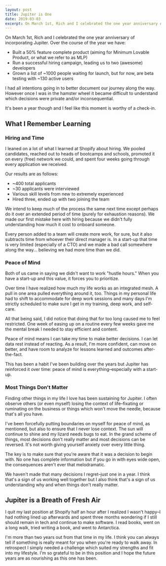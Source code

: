 ```yaml
---
layout: post
title: Jupiter is One
date: 2019-03-03
excerpt: On March 1st, Rich and I celebrated the one year anniversary of incorporating Jupiter. Over the
---
```


On March 1st, Rich and I celebrated the one year anniversary of incorporating Jupiter. Over the course of the year we have:

- Built a 50% feature complete product (aiming for Minimum Lovable Product, or what we refer to as MLP)
- Run a successful hiring campaign, leading us to two (awesome) developers
- Grown a list of ~1000 people waiting for launch, but for now, are beta testing with ~130 active users

I had all intentions going in to better document our journey along the way. However once I was in the hamster wheel it became difficult to understand which decisions were private and/or inconsequential.

It's been a year though and I feel like this moment is worthy of a check-in.

## What I Remember Learning

### Hiring and Time

I leaned on a lot of what I learned at Shopify about hiring. We pooled candidates, reached out to heads of bootcamps and schools, promoted it on every (free) network we could, and spent four weeks going through every application we received.

Our results are as follows:
- ~400 total applicants
- ~30 applicants were interviewed
- Various skill levels from new to extremely experienced
- Hired three, ended up with two joining the team

We intend to keep much of the process the same next time except perhaps do it over an extended period of time (purely for exhaustion reasons). We made our first mistake here with hiring because we didn't fully understanding how much it cost to onboard someone.

Every person added to a team will create more work, for sure, but it also subtracts time from whoever their direct manager is. In a start-up that time is very limited (especially of a CTO) and we made a bad call somewhere along the way... believing we had more time than we did.

### Peace of Mind

Both of us came in saying we didn't want to work "hustle hours." When you have a start-up and this value, it forces you to prioritize.

Over time I have realized how much my life works as an integrated mesh. A pull in one area pulled everything around it, too. Things in my personal life had to shift to accommodate for deep work sessions and many days I'm strictly scheduled to make sure I get in my training, deep work, and self-care.

All that being said, I did notice that doing that for too long caused me to feel restricted. One week of easing up on a routine every few weeks gave me the mental break I needed to stay efficient and content.

Peace of mind means I can take my time to make better decisions. I can let data rest instead of reacting. As a result, I'm more confident, can move on better, and have room to analyze for lessons learned and outcomes after-the-fact.

This has been a habit I've been building over the years but Jupiter has reinforced it over time: peace of mind is everything–especially with a start-up.

### Most Things Don't Matter

Finding other things in my life I love has been sustaining for Jupiter. I often observe others (or even myself) losing the context of life–fixating or ruminating on the business or things which won't move the needle, because that's all you have.

I've been forcefully putting boundaries on myself for peace of mind, as mentioned, but also to ensure that I never lose context. The sun will continue to shine and my lizard needs bugs to eat. In the grand scheme of things, most decisions don't really matter and most decisions can be reversed. It's not worth giving yourself anxiety over every little thing.

The key is to make sure that you're aware that it was a decision to begin with. No one has complete information but if you go in with eyes wide open, the consequences aren't ever that melodramatic. 

We haven't made that many decisions I regret–just one in a year. I think that's a sign of us working well together but I also think that's a sign of us understanding why and when things don't really matter.

## Jupiter is a Breath of Fresh Air

I quit my last position at Shopify half an hour after I realized I wasn't happy–I had nothing lined up afterwards and spent three months wondering if I still should remain in tech and continue to make software. I read books, went on a long walk, tried writing a book, and went to Antarctica.

I'm more than two years out from that time in my life. I think you can always tell if something is really meant for you when you're ready to walk away. In retrospect I simply needed a challenge which suited my strengths and fit into my lifestyle. I'm so grateful to be in this position and I hope the future years are as nourishing as this one has been.